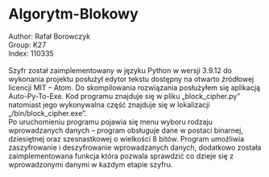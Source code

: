 # Algorytm-Blokowy
Author: Rafał Borowczyk<br>
Group: K27<br>
Index: 110335<br>
<br>
Szyfr został zaimplementowany w języku Python w wersji 3.9.12 do wykonania projektu posłużył edytor tekstu dostępny na otwarto źródłowej licencji MIT – Atom. Do skompilowania rozwiązania posłużyłem się aplikacją Auto-Py-To-Exe.  Kod programu znajduje się w pliku „block_cipher.py” natomiast jego wykonywalna część znajduje się w lokalizacji „/bin/block_cipher.exe”.
<br>Po uruchomieniu programu pojawia się menu wyboru rodzaju wprowadzanych danych – program obsługuje dane w postaci binarnej, dziesiętnej oraz szesnastkowej o wielkości 8 bitów. Program umożliwia zaszyfrowanie i deszyfrowanie wprowadzanych danych, dodatkowo została zaimplementowana funkcja która pozwala sprawdzić co dzieje się z wprowadzonymi danymi w każdym etapie szyfru.
